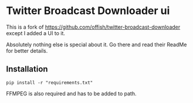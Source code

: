 # Twitter Broadcast Downloader ui

This is a fork of https://github.com/offish/twitter-broadcast-downloader except I added a UI to it.

Absolutely nothing else is special about it. Go there and read their ReadMe for better details.

## Installation
```
pip install -r "requirements.txt"
```
FFMPEG is also required and has to be added to path.

